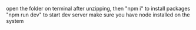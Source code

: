 open the folder on terminal after unzipping, then 
"npm i"  to install packages
"npm run dev" to start dev server
make sure you have node installed on the system